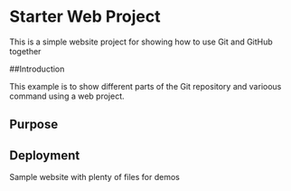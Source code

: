# Starter Web Project

This is a simple website project for showing how to use Git and GitHub together

##Introduction

This example is to show different parts of the Git repository and varioous command using a web project.

## Purpose

## Deployment

Sample website with plenty of files for demos